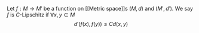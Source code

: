 Let $f:M\to M'$ be a function on [[Metric space]]s $(M,d)$ and $(M',d')$. 
We say $f$ is $C$-Lipschitz if $\forall x,y\in M$
$$d'(f(x),f(y))\leq C d(x,y)$$
